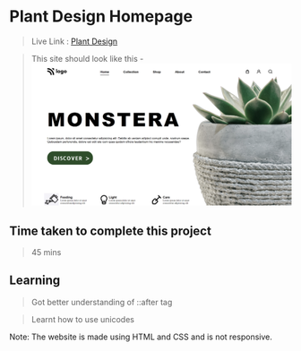 # Plant Design Homepage

>Live Link : [Plant Design](https://planthome-page.netlify.app/)

>This site should look like this - 
![Pic](https://raw.githubusercontent.com/aadepeng/plant-design-homepage/main/Plant%20Design%20Homepage.png)

## Time taken to complete this project 
>45 mins
## Learning 
>Got better understanding of ::after tag

>Learnt how to use unicodes

Note: The website is made using HTML and CSS and is not responsive.
